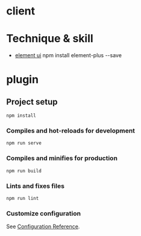 # client
# Technique & skill
* [element ui](https://stackoverflow.com/questions/71644855/how-to-add-element-ui-to-vue-3) npm install element-plus --save

# plugin

## Project setup
```
npm install
```

### Compiles and hot-reloads for development
```
npm run serve
```

### Compiles and minifies for production
```
npm run build
```

### Lints and fixes files
```
npm run lint
```

### Customize configuration
See [Configuration Reference](https://cli.vuejs.org/config/).
